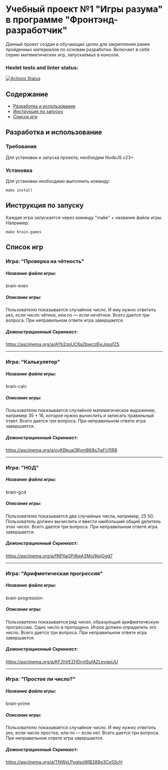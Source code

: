 # Учебный проект №1 "Игры разума" в программе "Фронтэнд-разработчик"

Данный проект создан в обучающих целях для закрепления ранее пройденных материалов по основам разработки. Включает в себя серию математических игр, запускаемых в консоли.

### Hexlet tests and linter status:
[![Actions Status](https://github.com/Varravana/frontend-project-44/actions/workflows/hexlet-check.yml/badge.svg)](https://github.com/Varravana/frontend-project-44/actions)

## Содержание

* [Разработка и использование](#разработка-и-использование)
* [Инструкция по запуску](#инструкция-по-запуску)
* [Список игр](#список-игр)



## Разработка и использование

### Требования

Для установки и запуска проекта, необходим NodeJS v23+.

### Установка

Для установки необходимо выполнить команду:
```
make install
```

## Инструкция по запуску

Каждая игра запускается через команду "make" + название файла игры. Например:
```
make brain-games
```

## Список игр

### Игра: "Проверка на чётность"
##### Название файла игры:
brain-even

##### Описание игры:
Пользователю показывается случайное число. И ему нужно ответить yes, если число чётное, или no — если нечётное. Всего дается три вопроса. При неправильном ответе игра завершается. 

##### Демонстрационный Скринкаст:
https://asciinema.org/a/AYb2zpUC6a2bwczIEeJqssfZS

---

### Игра: "Калькулятор"
##### Название файла игры:
brain-calc

##### Описание игры:
Пользователю показывается случайное математическое выражение, например 35 + 16, которое нужно вычислить и записать правильный ответ. Всего дается три вопроса. При неправильном ответе игра завершается. 

##### Демонстрационный Скринкаст:
https://asciinema.org/a/oyKBkuaj3RymBK8s7jeFU1IR8

---

### Игра: "НОД"
##### Название файла игры:
brain-gcd

##### Описание игры:
Пользователю показывается два случайных числа, например, 25 50. Пользователь должен вычислить и ввести наибольший общий делитель этих чисел. Всего дается три вопроса. При неправильном ответе игра завершается. 

##### Демонстрационный Скринкаст:
https://asciinema.org/a/fNPIIaGPj8jeA3Moj9ipjGgd7

---

### Игра: "Арифметическая прогрессия"
##### Название файла игры:
brain-progression

##### Описание игры:
Пользователю показывается ряд чисел, образующий арифметическую прогрессию. Одно число в пропущено. Игрок должен определить это число. Всего дается три вопроса. При неправильном ответе игра завершается. 

##### Демонстрационный Скринкаст:
https://asciinema.org/a/KF2hVEZHDrvtSufAZLeygpjJU

---

### Игра: "Простое ли число?"
##### Название файла игры:
brain-prime

##### Описание игры:
Пользователю показывается случайное число. И ему нужно ответить yes, если число простое, или no — если нет. Всего дается три вопроса. При неправильном ответе игра завершается. 

##### Демонстрационный Скринкаст:
https://asciinema.org/a/TNWsLPugtssWlB288g3Co5ScH


